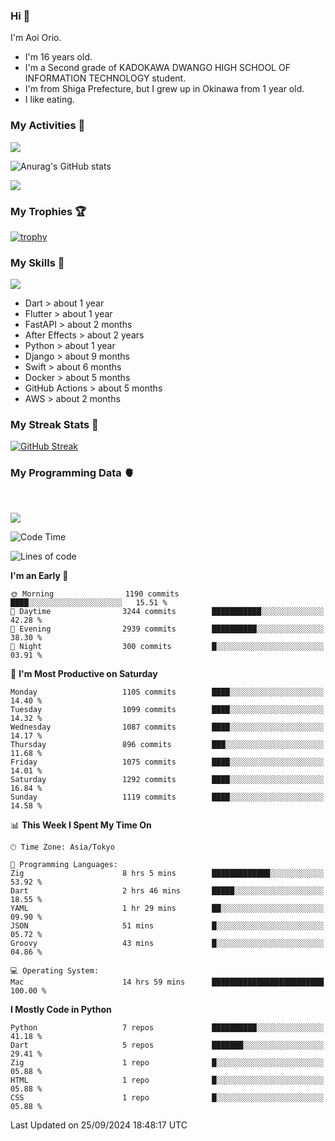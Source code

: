  ### Hi 🍳
I'm Aoi Orio.
- I'm 16 years old.
- I'm a Second grade of KADOKAWA DWANGO HIGH SCHOOL OF INFORMATION TECHNOLOGY student.
- I'm from Shiga Prefecture, but I grew up in Okinawa from 1 year old.
- I like eating.
<!--
**aoiorio/aoiorio** is a ✨ _special_ ✨ repository because its `README.md` (this file) appears on your GitHub profile.

Here are some ideas to get you started:

- 🔭 I’m currently working on study everything...
- 🌱 I’m currently learning Flutter...
- 👯 I’m looking to collaborate on someone and everybody...
- 🤔  I eat sweet potato every after noon...
- 💬 Ask me about video edit ...
- 📫 How to reach me: I just talking about yogurt...
- 😄 Pronoun: please call me Aoi and my English name is Atom....
- 🫥 Favorite singer is Justin bieber and Lis Nas X....⏰
- 🍔 I like to eat sandwiches for lunch.
- 🌈 I'm so hungry.
- 🥪 I like to eat bread crusts.
- 🍩 My favorite food is 🍿, 🍞, 🍠, 🥞, 🍕, 🍫, 🍎, 🍬, 🧋, 🍣, 🥟 
- 🤩 I can do 🎬, 🏐, 🏓, 🏸, 🏊, 🏖️,
- 🍭 I want to 🏹, 💘, 🃏, 🏀, 🧩, 🎧, 💻, ☂️, 🐷, 🍞
- 🍕 I like 🍠, 🍿, 🍣, 🏐, 🎬, ✈️, 💻, 💰, ✏️, 🎂, 🥪, 🍙, ☕️, 🏓, 🎧, 🧩, 🏸, 🏖️, 🛏️, ❤️, 🃏, 🇺🇸, ●, 🧇 , 💽, 🍔, 🍙
- 🧋 I don't like 📲, ⏰, 🧭, ⏳, 🔪, 🪬, 🚰, 💊

- ⚡ Fun fact: power...
-->
<!-- - [![trophy](https://github-profile-trophy.vercel.app/?username=aoiorio=dark)](https://github.com/ryo-ma/github-profile-trophy)  -->

### My Activities 🫠
![](http://github-profile-summary-cards.vercel.app/api/cards/profile-details?username=aoiorio&theme=zenburn)


![Anurag's GitHub stats](https://github-readme-stats.vercel.app/api?username=aoiorio&show_icons=true&theme=dracula)

![](http://github-profile-summary-cards.vercel.app/api/cards/most-commit-language?username=aoiorio&theme=zenburn)

### My Trophies 🏆
[![trophy](https://github-profile-trophy.vercel.app/?username=aoiorio&theme=onedark)](https://github.com/ryo-ma/github-profile-trophy)

### My Skills 🔫


<a href="https://skillicons.dev">
  <img src="https://skillicons.dev/icons?i=dart,flutter,fastapi,ae,py,django,swift,docker,githubactions,aws" />
</a>

- Dart > about 1 year
- Flutter > about 1 year
- FastAPI > about 2 months
- After Effects > about 2 years
- Python > about 1 year
- Django > about 9 months
- Swift > about 6 months
- Docker > about 5 months
- GitHub Actions > about 5 months
- AWS > about 2 months

### My Streak Stats 🦄
[![GitHub Streak](http://github-readme-streak-stats.herokuapp.com?user=aoiorio&theme=dracula)](https://git.io/streak-stats)

### My Programming Data 🫀

<br>

![](https://komarev.com/ghpvc/?username=aoiorio&abbreviated=true)
<!--START_SECTION:waka-->
![Code Time](http://img.shields.io/badge/Code%20Time-379%20hrs%2041%20mins-blue)

![Lines of code](https://img.shields.io/badge/From%20Hello%20World%20I%27ve%20Written-9.9%20million%20lines%20of%20code-blue)

**I'm an Early 🐤** 

```text
🌞 Morning                1190 commits        ████░░░░░░░░░░░░░░░░░░░░░   15.51 % 
🌆 Daytime                3244 commits        ███████████░░░░░░░░░░░░░░   42.28 % 
🌃 Evening                2939 commits        ██████████░░░░░░░░░░░░░░░   38.30 % 
🌙 Night                  300 commits         █░░░░░░░░░░░░░░░░░░░░░░░░   03.91 % 
```
📅 **I'm Most Productive on Saturday** 

```text
Monday                   1105 commits        ████░░░░░░░░░░░░░░░░░░░░░   14.40 % 
Tuesday                  1099 commits        ████░░░░░░░░░░░░░░░░░░░░░   14.32 % 
Wednesday                1087 commits        ████░░░░░░░░░░░░░░░░░░░░░   14.17 % 
Thursday                 896 commits         ███░░░░░░░░░░░░░░░░░░░░░░   11.68 % 
Friday                   1075 commits        ████░░░░░░░░░░░░░░░░░░░░░   14.01 % 
Saturday                 1292 commits        ████░░░░░░░░░░░░░░░░░░░░░   16.84 % 
Sunday                   1119 commits        ████░░░░░░░░░░░░░░░░░░░░░   14.58 % 
```


📊 **This Week I Spent My Time On** 

```text
🕑︎ Time Zone: Asia/Tokyo

💬 Programming Languages: 
Zig                      8 hrs 5 mins        █████████████░░░░░░░░░░░░   53.92 % 
Dart                     2 hrs 46 mins       █████░░░░░░░░░░░░░░░░░░░░   18.55 % 
YAML                     1 hr 29 mins        ██░░░░░░░░░░░░░░░░░░░░░░░   09.90 % 
JSON                     51 mins             █░░░░░░░░░░░░░░░░░░░░░░░░   05.72 % 
Groovy                   43 mins             █░░░░░░░░░░░░░░░░░░░░░░░░   04.86 % 

💻 Operating System: 
Mac                      14 hrs 59 mins      █████████████████████████   100.00 % 
```

**I Mostly Code in Python** 

```text
Python                   7 repos             ██████████░░░░░░░░░░░░░░░   41.18 % 
Dart                     5 repos             ███████░░░░░░░░░░░░░░░░░░   29.41 % 
Zig                      1 repo              █░░░░░░░░░░░░░░░░░░░░░░░░   05.88 % 
HTML                     1 repo              █░░░░░░░░░░░░░░░░░░░░░░░░   05.88 % 
CSS                      1 repo              █░░░░░░░░░░░░░░░░░░░░░░░░   05.88 % 
```




 Last Updated on 25/09/2024 18:48:17 UTC
<!--END_SECTION:waka-->
